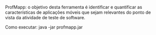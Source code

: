 ProfMapp: o objetivo desta ferramenta é identificar e quantificar as características de aplicações móveis que sejam relevantes do ponto de vista da atividade de teste de software.

Como executar: java -jar profmapp.jar
